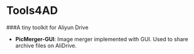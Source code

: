 # Tools4AD

###A tiny toolkit for Aliyun Drive

- **PicMerger-GUI**: Image merger implemented with GUI. Used to share archive files on AliDrive. 
